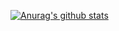 [![Anurag's github stats](https://github-readme-stats.vercel.app/api?username=csheng-github&theme=radical)](https://github.com/anuraghazra/github-readme-stats)
